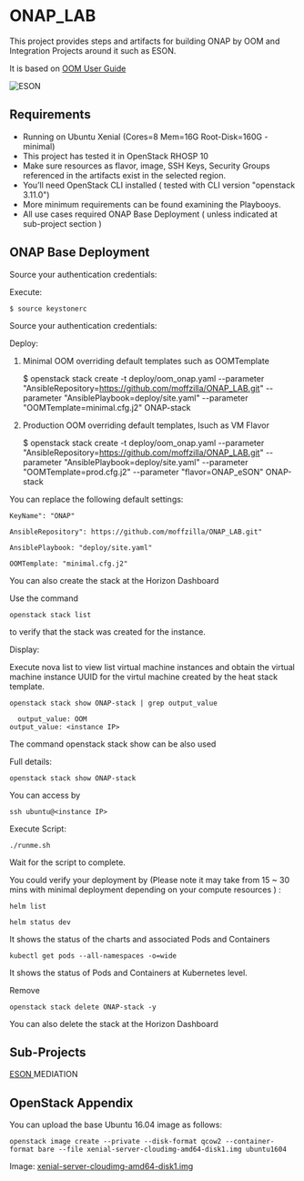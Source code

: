 # ONAP_LAB
This project provides steps and artifacts for building ONAP by OOM and Integration Projects around it such as ESON.

It is based on [ OOM User Guide ](http://onap.readthedocs.io/en/latest/submodules/oom.git/docs/oom_user_guide.html)
 
 
![ESON](https://github.com/moffzilla/ONAP_LAB/blob/master/media/OOM_ONAP_Single.png)

 
## Requirements

- Running on Ubuntu Xenial (Cores=8 Mem=16G Root-Disk=160G - minimal)
- This project has tested it in OpenStack RHOSP 10 
- Make sure resources as flavor, image, SSH Keys, Security Groups referenced in the artifacts exist in the selected region.
- You’ll need OpenStack CLI installed ( tested with CLI version "openstack 3.11.0")
- More minimum requirements can be found examining the Playbooys.
- All use cases required ONAP Base Deployment ( unless indicated at sub-project section )

## ONAP Base Deployment

Source your authentication credentials:

Execute:

	$ source keystonerc
  
Source your authentication credentials:

Deploy:
1) Minimal OOM overriding default templates such as OOMTemplate

	$ openstack stack create -t deploy/oom_onap.yaml --parameter "AnsibleRepository=https://github.com/moffzilla/ONAP_LAB.git" --parameter "AnsiblePlaybook=deploy/site.yaml" --parameter "OOMTemplate=minimal.cfg.j2" ONAP-stack

2) Production OOM overriding default templates, lsuch as VM Flavor

	$ openstack stack create -t deploy/oom_onap.yaml --parameter "AnsibleRepository=https://github.com/moffzilla/ONAP_LAB.git" --parameter "AnsiblePlaybook=deploy/site.yaml" --parameter "OOMTemplate=prod.cfg.j2" --parameter "flavor=ONAP_eSON" ONAP-stack

You can replace the following default settings:

	KeyName": "ONAP"
	
	AnsibleRepository": https://github.com/moffzilla/ONAP_LAB.git"
	
	AnsiblePlaybook: "deploy/site.yaml" 
  
    OOMTemplate: "minimal.cfg.j2"
  
You can also create the stack at the Horizon Dashboard

Use the command 

	openstack stack list 

to verify that the stack was created for the instance.

Display:

Execute nova list to view list virtual machine instances and obtain the virtual machine instance UUID for the virtul machine created by the heat stack template.

        
    openstack stack show ONAP-stack | grep output_value

	  output_value: OOM                                                                      output_value: <instance IP> 

The command openstack stack show <instance UUID> can be also used

Full details:

	openstack stack show ONAP-stack

You can access by 

	ssh ubuntu@<instance IP>

Execute Script:

	./runme.sh

Wait for the script to complete.

You could verify your deployment by (Please note it may take from 15 ~ 30 mins with minimal deployment depending on your compute resources ) :

	helm list
	                                                                            
	helm status dev

It shows the status of the charts and associated Pods and Containers

	kubectl get pods --all-namespaces -o=wide

It shows the status of Pods and Containers at Kubernetes level.

Remove

	openstack stack delete ONAP-stack -y
	
You can also delete the stack at the Horizon Dashboard

## Sub-Projects

[ ESON ](https://github.com/moffzilla/ONAP_LAB/tree/master/eson)
MEDIATION

## OpenStack Appendix



You can upload the base Ubuntu 16.04 image as follows:

	openstack image create --private --disk-format qcow2 --container-format bare --file xenial-server-cloudimg-amd64-disk1.img ubuntu1604
	
Image: [ xenial-server-cloudimg-amd64-disk1.img ](http://cloud-images.ubuntu.com/xenial/current/xenial-server-cloudimg-amd64-disk1.img) 

